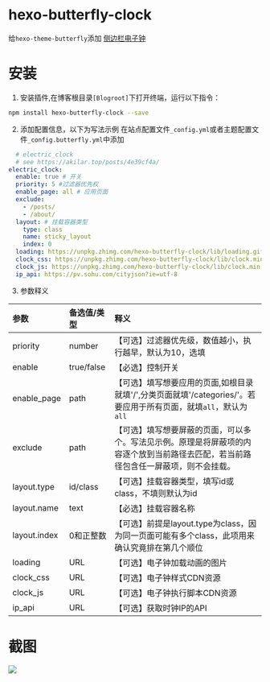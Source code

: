 # hexo-butterfly-clock

给`hexo-theme-butterfly`添加 [侧边栏电子钟](https://akilar.top/posts/4e39cf4a/)

# 安装

1. 安装插件,在博客根目录`[Blogroot]`下打开终端，运行以下指令：
  ```bash
  npm install hexo-butterfly-clock --save
  ```

2. 添加配置信息，以下为写法示例
  在站点配置文件`_config.yml`或者主题配置文件`_config.butterfly.yml`中添加

  ```yaml
    # electric_clock
    # see https://akilar.top/posts/4e39cf4a/
  electric_clock:
    enable: true # 开关
    priority: 5 #过滤器优先权
    enable_page: all # 应用页面
    exclude:
      - /posts/
      - /about/
    layout: # 挂载容器类型
      type: class
      name: sticky_layout
      index: 0
    loading: https://unpkg.zhimg.com/hexo-butterfly-clock/lib/loading.gif #加载动画自定义
    clock_css: https://unpkg.zhimg.com/hexo-butterfly-clock/lib/clock.min.css
    clock_js: https://unpkg.zhimg.com/hexo-butterfly-clock/lib/clock.min.js
    ip_api: https://pv.sohu.com/cityjson?ie=utf-8
  ```
3. 参数释义

  |参数|备选值/类型|释义|
  |:--|:--|:--|
  |priority|number|【可选】过滤器优先级，数值越小，执行越早，默认为10，选填|
  |enable|true/false|【必选】控制开关|
  |enable_page|path|【可选】填写想要应用的页面,如根目录就填'/',分类页面就填'/categories/'。若要应用于所有页面，就填`all`，默认为`all`|
  |exclude|path|【可选】填写想要屏蔽的页面，可以多个。写法见示例。原理是将屏蔽项的内容逐个放到当前路径去匹配，若当前路径包含任一屏蔽项，则不会挂载。|
  |layout.type|id/class|【可选】挂载容器类型，填写id或class，不填则默认为id|
  |layout.name|text|【必选】挂载容器名称|
  |layout.index|0和正整数|【可选】前提是layout.type为class，因为同一页面可能有多个class，此项用来确认究竟排在第几个顺位|
  |loading|URL|【可选】电子钟加载动画的图片|
  |clock_css|URL|【可选】电子钟样式CDN资源|
  |clock_js|URL|【可选】电子钟执行脚本CDN资源|
  |ip_api|URL|【可选】获取时钟IP的API|
# 截图
![](https://unpkg.zhimg.com/akilar-candyassets/image/Card-Clock-b0876bb5.png)
